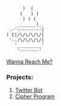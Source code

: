 ```
      )  (
     (   ) )
      ) ( (
    _______)_
 .-'---------|  
( C|/\/\/\/\/|
 '-./\/\/\/\/|
   '_________'
    '-------'
```
[Wanna Reach Me?](https://solo.to/yen)
### Projects: 
1. [Twitter Bot](https://github.com/User25514/TwitterAutomation)
2. [Cipher Program](https://github.com/User25514/Cipher)
